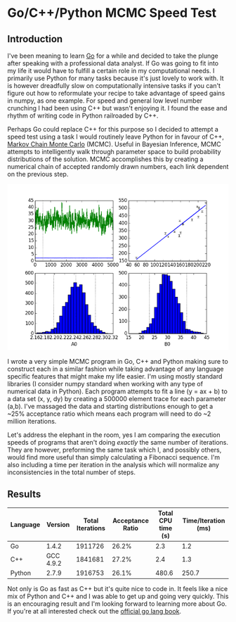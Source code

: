 Go/C++/Python MCMC Speed Test
=============================

Introduction
------------

I've been meaning to learn [Go](http://golang.org/) for a while and decided to take the plunge after speaking with a professional data analyst.
If Go was going to fit into my life it would have to fulfill a certain role in my computational needs.
I primarily use Python for many tasks because it's just lovely to work with.
It is however dreadfully slow on computationally intensive tasks if you can't figure out how to reformulate your recipe to take advantage of speed gains in numpy, as one example.
For speed and general low level number crunching I had been using C++ but wasn't enjoying it.
I found the ease and rhythm of writing code in Python railroaded by C++.

Perhaps Go could replace C++ for this purpose so I decided to attempt a speed test using a task I would routinely leave Python for in favour of C++, [Markov Chain Monte Carlo](https://en.wikipedia.org/wiki/Markov_chain_Monte_Carlo) (MCMC).
Useful in Bayesian Inference, MCMC attempts to intelligently walk through parameter space to build probability distributions of the solution.
MCMC accomplishes this by creating a numerical chain of accepted randomly drawn numbers, each link dependent on the previous step.

![Sample 5000 element trace](mcmc_sample.png)

I wrote a very simple MCMC program in Go, C++ and Python making sure to construct each in a similar fashion while taking advantage of any language specific features that might make my life easier.
I'm using mostly standard libraries (I consider numpy standard when working with any type of numerical data in Python).
Each program attempts to fit a line (y = ax + b) to a data set (x, y, dy) by creating a 500000 element trace for each parameter (a,b).
I've massaged the data and starting distributions enough to get a ~25% acceptance ratio which means each program will need to do ~2 million iterations.

Let's address the elephant in the room, yes I am comparing the execution speeds of programs that aren't doing _exactly_ the same number of iterations.
They are however, preforming the same task which I, and possibly others, would find more useful than simply calculating a Fibonacci sequence.
I'm also including a time per iteration in the analysis which will normalize any inconsistencies in the total number of steps.

Results
-------

| Language | Version | Total Iterations | Acceptance Ratio | Total CPU time (s) | Time/Iteration (ms) |
|---|---|---|---|---|---|
| Go | 1.4.2 | 1911726 | 26.2% | 2.3 | 1.2 |
| C++ | GCC 4.9.2 | 1841681 | 27.2% | 2.4 | 1.3 |
| Python | 2.7.9 | 1916753 | 26.1% | 480.6 | 250.7 |

Not only is Go as fast as C++ but it's quite nice to code in.
It feels like a nice mix of Python and C++ and I was able to get up and going very quickly.
This is an encouraging result and I'm looking forward to learning more about Go.
If you're at all interested check out the [official go lang book](http://www.golang-book.com).
